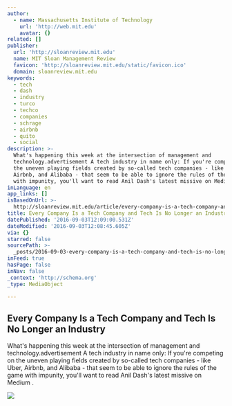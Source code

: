 ```yaml
---
author:
  - name: Massachusetts Institute of Technology
    url: 'http://web.mit.edu'
    avatar: {}
related: []
publisher:
  url: 'http://sloanreview.mit.edu'
  name: MIT Sloan Management Review
  favicon: 'http://sloanreview.mit.edu/static/favicon.ico'
  domain: sloanreview.mit.edu
keywords:
  - tech
  - dash
  - industry
  - turco
  - techco
  - companies
  - schrage
  - airbnb
  - quito
  - social
description: >-
  What's happening this week at the intersection of management and
  technology.advertisement A tech industry in name only: If you're competing on
  the uneven playing fields created by so-called tech companies - like Uber,
  Airbnb, and Alibaba - that seem to be able to ignore the rules of the game
  with impunity, you'll want to read Anil Dash's latest missive on Medium .
inLanguage: en
app_links: []
isBasedOnUrl: >-
  http://sloanreview.mit.edu/article/every-company-is-a-tech-company-and-tech-is-no-longer-an-industry/
title: Every Company Is a Tech Company and Tech Is No Longer an Industry
datePublished: '2016-09-03T12:09:00.531Z'
dateModified: '2016-09-03T12:08:45.605Z'
via: {}
starred: false
sourcePath: >-
  _posts/2016-09-03-every-company-is-a-tech-company-and-tech-is-no-longer-an-ind.md
inFeed: true
hasPage: false
inNav: false
_context: 'http://schema.org'
_type: MediaObject

---
```

<article style=""><h1>Every Company Is a Tech Company and Tech Is No Longer an Industry</h1><p>What's happening this week at the intersection of management and technology.advertisement A tech industry in name only: If you're competing on the uneven playing fields created by so-called tech companies - like Uber, Airbnb, and Alibaba - that seem to be able to ignore the rules of the game with impunity, you'll want to read Anil Dash's latest missive on Medium .</p><img src="http://sloanreview.mit.edu/content/uploads/2016/08/FR-TS-Tech-Industry-1200x627-1200x600.jpg" /></article>